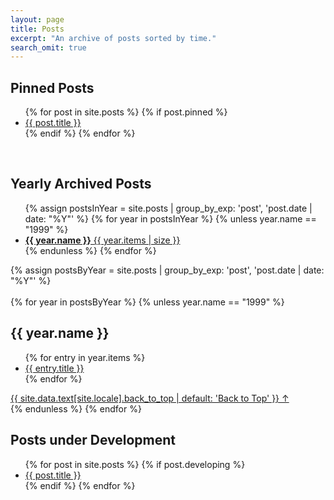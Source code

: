 ```yaml
---
layout: page
title: Posts
excerpt: "An archive of posts sorted by time."
search_omit: true
---
```

<!-- Pinned Posts Section -->
<section class="pinned-posts">
  <h2>Pinned Posts</h2>
  <ul class="post-list">
    {% for post in site.posts %}
      {% if post.pinned %}
        <li><a href="{{ site.url }}{{ post.url | prepend:site.baseurl }}">{{ post.title }}</a></li>
      {% endif %}
    {% endfor %}
  </ul>
</section>

<!-- Line Break -->
<br/>

<!-- Yearly Archive Section -->
<h2>Yearly Archived Posts</h2>

<ul class="taxonomy-index">
  {% assign postsInYear = site.posts | group_by_exp: 'post', 'post.date | date: "%Y"' %}
  {% for year in postsInYear %}
   {% unless year.name == "1999" %} <!-- year for developing posts -->
    <li>
      <a href="#{{ year.name }}">
        <strong>{{ year.name }}</strong> <span class="taxonomy-count">{{ year.items | size }}</span>
      </a>
    </li>
   {% endunless %}
  {% endfor %}
</ul>

{% assign postsByYear = site.posts | group_by_exp: 'post', 'post.date | date: "%Y"' %}
<br>
<br>
{% for year in postsByYear %}
 {% unless year.name == "1999" %} <!-- year for developing posts -->
  <section id="{{ year.name }}" class="post-list">
    <h2 class="taxonomy-title">{{ year.name }}</h2>	
    <ul class="post-list">
      {% for entry in year.items %}
        <li><a href="{{ site.url }}{{ entry.url | prepend:site.baseurl }}">{{ entry.title }}</a></li>
      {% endfor %}
    </ul>
    <a href="#page-title" class="back-to-top">{{ site.data.text[site.locale].back_to_top | default: 'Back to Top' }} &uarr;</a>
  </section>
  {% endunless %}
{% endfor %}

<!-- Line Break -->
<br/>

<!-- Developing Posts Section -->
<section class="developing-posts">
  <h2>Posts under Development</h2>
  <ul class="post-list">
    {% for post in site.posts %}
      {% if post.developing %}
        <li><a href="{{ site.url }}{{ post.url | prepend:site.baseurl }}">{{ post.title }}</a></li>
      {% endif %}
    {% endfor %}
  </ul>
</section>


